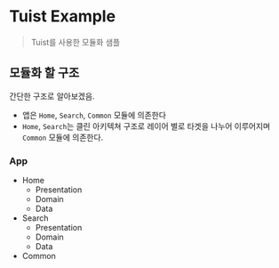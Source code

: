 # Tuist Example

> Tuist를 사용한 모듈화 샘플

## 모듈화 할 구조

간단한 구조로 알아보겠음.

- 앱은 `Home`, `Search`, `Common` 모듈에 의존한다
-  `Home`, `Search`는 클린 아키텍쳐 구조로 레이어 별로 타겟을 나누어 이루어지며 `Common` 모듈에 의존한다.

### App

- Home
  - Presentation
  - Domain
  - Data
- Search
  - Presentation
  - Domain
  - Data
- Common